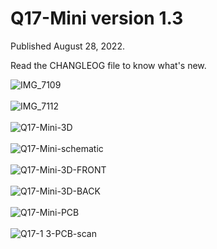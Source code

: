 # Q17-Mini version 1.3

Published August 28, 2022.

Read the CHANGLEOG file to know what's new.

![IMG_7109](https://user-images.githubusercontent.com/12907102/186898672-691eeb67-124e-4d3f-9562-f6174840f634.jpeg)<br>
<br>
![IMG_7112](https://user-images.githubusercontent.com/12907102/186898686-7c7fe441-9f08-4653-9cd6-0d0a1ff4ce7f.jpeg)<br>
<br>
![Q17-Mini-3D](https://user-images.githubusercontent.com/12907102/186886996-d3bc09cb-5950-43d9-befd-7f4f50fa0994.jpg)<br>
<br>
![Q17-Mini-schematic](https://user-images.githubusercontent.com/12907102/186887189-d32a1c2c-d8a3-43ec-8e05-fb22a0c7b52b.jpg)<br>
<br>
![Q17-Mini-3D-FRONT](https://user-images.githubusercontent.com/12907102/186886993-d289c6fd-c93c-481c-8652-cafee727dd6e.jpg)<br>
<br>
![Q17-Mini-3D-BACK](https://user-images.githubusercontent.com/12907102/186886986-c2cd2426-bd82-4aa9-8164-c0ce81b99343.jpg)<br>
<br>
![Q17-Mini-PCB](https://user-images.githubusercontent.com/12907102/186887015-b0b0a7d2-3b07-41a8-adbc-ce6164e2dc82.jpg)<br>
<br>
![Q17-1 3-PCB-scan](https://user-images.githubusercontent.com/12907102/186886981-c5b678a8-5ec7-4ca9-a90e-ef85f9a3f41b.jpg)<br>
<br>
<br>
